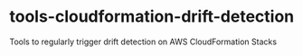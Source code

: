 # tools-cloudformation-drift-detection
Tools to regularly trigger drift detection on AWS CloudFormation Stacks
